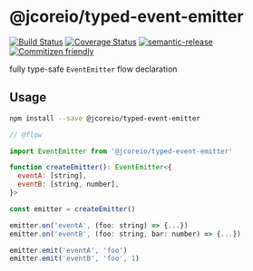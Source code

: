# @jcoreio/typed-event-emitter

[![Build Status](https://travis-ci.org/jcoreio/typed-event-emitter.svg?branch=master)](https://travis-ci.org/jcoreio/typed-event-emitter)
[![Coverage Status](https://codecov.io/gh/jcoreio/typed-event-emitter/branch/master/graph/badge.svg)](https://codecov.io/gh/jcoreio/typed-event-emitter)
[![semantic-release](https://img.shields.io/badge/%20%20%F0%9F%93%A6%F0%9F%9A%80-semantic--release-e10079.svg)](https://github.com/semantic-release/semantic-release)
[![Commitizen friendly](https://img.shields.io/badge/commitizen-friendly-brightgreen.svg)](http://commitizen.github.io/cz-cli/)

fully type-safe `EventEmitter` flow declaration

## Usage

```sh
npm install --save @jcoreio/typed-event-emitter
```

```js
// @flow

import EventEmitter from '@jcoreio/typed-event-emitter'

function createEmitter(): EventEmitter<{
  eventA: [string],
  eventB: [string, number],
}>

const emitter = createEmitter()

emitter.on('eventA', (foo: string) => {...})
emitter.on('eventB', (foo: string, bar: number) => {...})

emitter.emit('eventA', 'foo')
emitter.emit('eventB', 'foo', 1)
```
